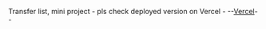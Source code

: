 Transfer list, mini project - pls check deployed version on Vercel - --[Vercel](https://transfer-list-virid.vercel.app/)--
